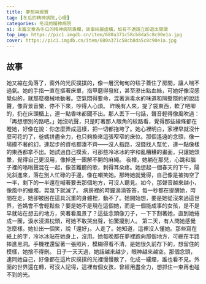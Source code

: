 ```yaml
---
title: 夢想與現實
tag: [冬瓜的精神病院,心理]
categories: 冬瓜的精神病院
ai: 本篇文章為冬瓜的精神病院專欄，故事純屬虛構，如有不適請立即退出閱讀
top_img: https://pic1.imgdb.cn/item/680a371c58cb8da5c8c90e1a.jpg
cover: https://pic1.imgdb.cn/item/680a371c58cb8da5c8c90e1a.jpg
---
```


## 故事

她又縮在角落了，窗外的光灰撲撲的，像一層沉甸甸的毯子蓋住了房間，讓人喘不過氣。她的手指一直在摳著床單，指甲磨得發紅，甚至滲出點血絲，可她好像沒感覺似的，就那麼機械地動著。空氣悶得要命，混著消毒水的味道和隔壁隱約的說話聲，像背景音樂，停不下來，吵得人心煩。
昨晚有人來，提了袋東西，軟了吧唧的，扔在床頭櫃上，連一點香味都聞不出。那人丟下一句話，聲音輕得像風吹過：「再想想別的路吧。」她沒吭聲，只是盯著那人眼角的紋路看，覺得那些線條都在瞪她，好像在說：你怎麼弄成這樣，把一切都拖垮了。她心裡明白，家裡早就沒什麼可花的了，爸媽拼盡全力，也只夠換來這張窄窄的床位。那個遙遠的念頭，像一場摸不著的幻，連起步的資格都湊不齊——沒人指路，沒錢找人幫忙，連一點像樣的東西都拿不出。她試過自己摸索，可那些冷冰冰的字和亂糟糟的畫面，只讓她頭暈，覺得自己更沒用，像掉進一團解不開的麻繩。
夜裡，她躺在那兒，心跳和腦子裡的嗡嗡聲混在一起，像首難聽的歌，刺得耳朵疼。她想起一個春天的下午，陽光斜進來，落在別人忙碌的手邊，像在嘲笑她。那時她就覺得，自己像是被掏空了一半，剩下的一半還在喊著要去那個地方，可沒人聽見。如今，那聲音越來越小，像風中的蠟燭，晃幾下就滅了。
病房裡的時鐘滴滴答答，每一秒都在提醒她，時間在走，她卻被困在這具沉重的身體裡，動不了。她開始想，要是她從沒來過這世界，爸媽會不會輕鬆些？要是她不是現在這個她，而是一個能成事的女孩，是不是早就站在想去的地方，笑著看風景了？這些念頭像刀子，一下下割著她，直到她蜷成一團，淚水浸濕枕頭，可她不敢哭出聲，怕驚擾別人。
第二天，有人問她感覺怎麼樣。她扯出一個笑，說「還好」。人走了。她知道，這裡沒人懂她。那些寫在紙上的字，冷冰冰貼在她身上，沒用。她每晚都在夢裡跑向那個地方，可總在半路摔進黑洞。手機裡還留著一張照片，模糊得看不清，是她很久前存下的，想留住的模樣，她捨不得刪。
日子一天天過，她話越來越少，眼神越來越空。那個念頭，連同她自己，好像都在這片灰撲撲的光裡慢慢散了，化成一縷煙，誰也看不見。外面的世界還在轉，可沒人記得，這裡有個女孩，曾經用盡全力，想抓住一束再也碰不到的光。